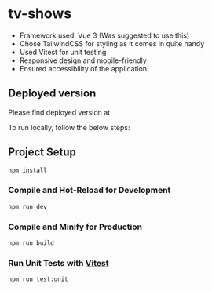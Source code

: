 # tv-shows

- Framework used: Vue 3 (Was suggested to use this)
- Chose TailwindCSS for styling as it comes in quite handy
- Used Vitest for unit testing
- Responsive design and mobile-friendly
- Ensured accessibility of the application

## Deployed version

Please find deployed version at

To run locally, follow the below steps:

## Project Setup

```sh
npm install
```

### Compile and Hot-Reload for Development

```sh
npm run dev
```

### Compile and Minify for Production

```sh
npm run build
```

### Run Unit Tests with [Vitest](https://vitest.dev/)

```sh
npm run test:unit
```

